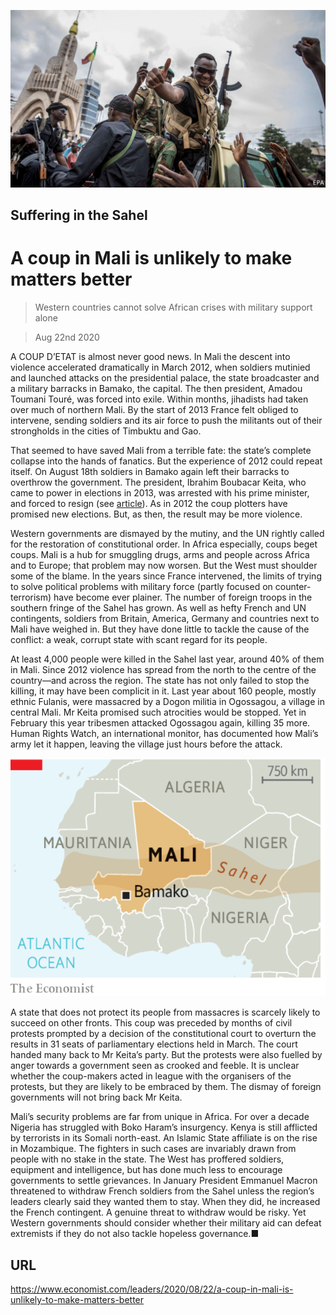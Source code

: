 ![](./images/20200822_LDP501.jpg)

## Suffering in the Sahel

# A coup in Mali is unlikely to make matters better

> Western countries cannot solve African crises with military support alone

> Aug 22nd 2020

A COUP D’ETAT is almost never good news. In Mali the descent into violence accelerated dramatically in March 2012, when soldiers mutinied and launched attacks on the presidential palace, the state broadcaster and a military barracks in Bamako, the capital. The then president, Amadou Toumani Touré, was forced into exile. Within months, jihadists had taken over much of northern Mali. By the start of 2013 France felt obliged to intervene, sending soldiers and its air force to push the militants out of their strongholds in the cities of Timbuktu and Gao.

That seemed to have saved Mali from a terrible fate: the state’s complete collapse into the hands of fanatics. But the experience of 2012 could repeat itself. On August 18th soldiers in Bamako again left their barracks to overthrow the government. The president, Ibrahim Boubacar Keita, who came to power in elections in 2013, was arrested with his prime minister, and forced to resign (see [article](https://www.economist.com//middle-east-and-africa/2020/08/19/what-next-for-mali)). As in 2012 the coup plotters have promised new elections. But, as then, the result may be more violence.

Western governments are dismayed by the mutiny, and the UN rightly called for the restoration of constitutional order. In Africa especially, coups beget coups. Mali is a hub for smuggling drugs, arms and people across Africa and to Europe; that problem may now worsen. But the West must shoulder some of the blame. In the years since France intervened, the limits of trying to solve political problems with military force (partly focused on counter-terrorism) have become ever plainer. The number of foreign troops in the southern fringe of the Sahel has grown. As well as hefty French and UN contingents, soldiers from Britain, America, Germany and countries next to Mali have weighed in. But they have done little to tackle the cause of the conflict: a weak, corrupt state with scant regard for its people.

At least 4,000 people were killed in the Sahel last year, around 40% of them in Mali. Since 2012 violence has spread from the north to the centre of the country—and across the region. The state has not only failed to stop the killing, it may have been complicit in it. Last year about 160 people, mostly ethnic Fulanis, were massacred by a Dogon militia in Ogossagou, a village in central Mali. Mr Keita promised such atrocities would be stopped. Yet in February this year tribesmen attacked Ogossagou again, killing 35 more. Human Rights Watch, an international monitor, has documented how Mali’s army let it happen, leaving the village just hours before the attack.



![](./images/20200822_LDM940.png)

A state that does not protect its people from massacres is scarcely likely to succeed on other fronts. This coup was preceded by months of civil protests prompted by a decision of the constitutional court to overturn the results in 31 seats of parliamentary elections held in March. The court handed many back to Mr Keita’s party. But the protests were also fuelled by anger towards a government seen as crooked and feeble. It is unclear whether the coup-makers acted in league with the organisers of the protests, but they are likely to be embraced by them. The dismay of foreign governments will not bring back Mr Keita.

Mali’s security problems are far from unique in Africa. For over a decade Nigeria has struggled with Boko Haram’s insurgency. Kenya is still afflicted by terrorists in its Somali north-east. An Islamic State affiliate is on the rise in Mozambique. The fighters in such cases are invariably drawn from people with no stake in the state. The West has proffered soldiers, equipment and intelligence, but has done much less to encourage governments to settle grievances. In January President Emmanuel Macron threatened to withdraw French soldiers from the Sahel unless the region’s leaders clearly said they wanted them to stay. When they did, he increased the French contingent. A genuine threat to withdraw would be risky. Yet Western governments should consider whether their military aid can defeat extremists if they do not also tackle hopeless governance.■

## URL

https://www.economist.com/leaders/2020/08/22/a-coup-in-mali-is-unlikely-to-make-matters-better
